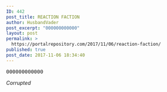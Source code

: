 ```yaml
---
ID: 442
post_title: REACTION FACTION
author: HusbandVader
post_excerpt: "000000000000"
layout: post
permalink: >
  https://portalrepository.com/2017/11/06/reaction-faction/
published: true
post_date: 2017-11-06 18:34:40
---
```

<pre>000000000000</pre>
*Corrupted*